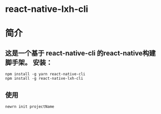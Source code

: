 react-native-lxh-cli
===
简介
===
这是一个基于 react-native-cli 的react-native构建脚手架。
安装：  
---
    npm install -g yarn react-native-cli 
    npm install -g react-native-lxh-cli  
使用
---
    newrn init projectName

